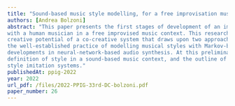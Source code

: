 ```yaml
---
title: "Sound-based music style modelling, for a free improvisation musical agent"
authors: [Andrea Bolzoni]
abstract: "This paper presents the first stages of development of an improvising musical agent capable of interacting
with a human musician in a free improvised music context. This research aims to explore the
creative potential of a co-creative system that draws upon two approaches of music and sound generation:
the well-established practice of modelling musical styles with Markov-based models and recent
developments in neural-network-based audio synthesis. At this preliminary stage, the focus is on the
definition of style in a sound-based music context, and the outline of a formal evaluation framework for
style imitation systems."
publishedAt: ppig-2022
year: 2022
url_pdf: /files/2022-PPIG-33rd-DC-bolzoni.pdf
paper_number: 26
---
```

